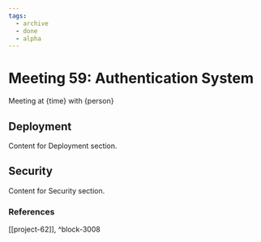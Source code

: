 ```yaml
---
tags:
  - archive
  - done
  - alpha
---
```


# Meeting 59: Authentication System

Meeting at {time} with {person}

## Deployment

Content for Deployment section.

## Security

Content for Security section.


### References
[[project-62]], ^block-3008
